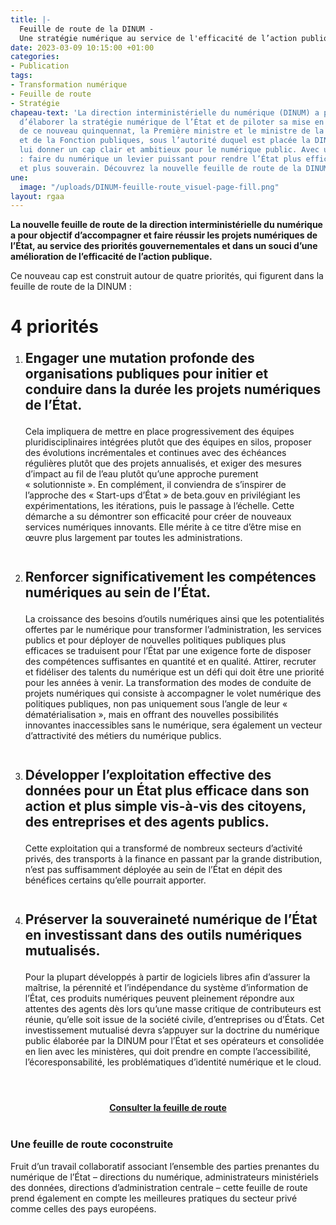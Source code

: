 ```yaml
---
title: |-
  Feuille de route de la DINUM -
  Une stratégie numérique au service de l'efficacité de l’action publique
date: 2023-03-09 10:15:00 +01:00
categories:
- Publication
tags:
- Transformation numérique
- Feuille de route
- Stratégie
chapeau-text: 'La direction interministérielle du numérique (DINUM) a pour mission
  d’élaborer la stratégie numérique de l’État et de piloter sa mise en œuvre. À l’aune
  de ce nouveau quinquennat, la Première ministre et le ministre de la Transformation
  et de la Fonction publiques, sous l’autorité duquel est placée la DINUM, ont souhaité
  lui donner un cap clair et ambitieux pour le numérique public. Avec un objectif
  : faire du numérique un levier puissant pour rendre l’État plus efficace, plus simple
  et plus souverain. Découvrez la nouvelle feuille de route de la DINUM.'
une:
  image: "/uploads/DINUM-feuille-route_visuel-page-fill.png"
layout: rgaa
---
```


<p><strong>La nouvelle feuille de route de la direction interministérielle du numérique a pour objectif d’accompagner et faire réussir les projets numériques de l’État, au service des priorités gouvernementales et dans un souci d’une amélioration de l’efficacité de l’action publique.</strong></p>
<p>Ce nouveau cap est construit autour de quatre priorités, qui figurent dans la feuille de route de la DINUM :</p>

<h1 style="margin-bottom: 0.5em">4 priorités</h1>

<ol><li> <h2 class="h3" style="margin-bottom: 1em; margin-top: 1em">Engager une mutation profonde des organisations publiques pour initier et conduire dans la durée les projets numériques de l’État.</h2> <p>Cela impliquera de mettre en place progressivement des équipes pluridisciplinaires intégrées plutôt que des équipes en silos, proposer des évolutions incrémentales et continues avec des échéances régulières plutôt que des projets annualisés, et exiger des mesures d’impact au fil de l’eau plutôt qu’une approche purement «&nbsp;solutionniste&nbsp;». En complément, il conviendra de s’inspirer de l’approche des «&nbsp;Start-ups d’État&nbsp;» de beta.gouv en privilégiant les expérimentations, les itérations, puis le passage à l’échelle. Cette démarche a su démontrer son efficacité pour créer de nouveaux services numériques innovants. Elle mérite à ce titre d’être mise en œuvre plus largement par toutes les administrations. </p></li>

<li> <h2 class="h3" style="margin-bottom: 1em; margin-top: 2em">Renforcer significativement les compétences numériques au sein de l’État.</h2>
<p>La croissance des besoins d’outils numériques ainsi que les potentialités offertes par le numérique pour transformer l’administration, les services publics et pour déployer de nouvelles politiques publiques plus efficaces se traduisent pour l’État par une exigence forte de disposer des compétences suffisantes en quantité et en qualité. Attirer, recruter et fidéliser des talents du numérique est un défi qui doit être une priorité pour les années à venir. La transformation des modes de conduite de projets numériques qui consiste à accompagner le volet numérique des politiques publiques, non pas uniquement sous l’angle de leur « dématérialisation », mais en offrant des nouvelles possibilités innovantes inaccessibles sans le numérique, sera également un vecteur d’attractivité des métiers du numérique publics.</p></li>

<li> <h2 class="h3" style="margin-bottom: 1em; margin-top: 2em">Développer l’exploitation effective des données pour un État plus efficace dans son action et plus simple vis-à-vis des citoyens, des entreprises et des agents publics.</h2>
<p>Cette exploitation qui a transformé de nombreux secteurs d’activité privés, des transports à la finance en passant par la grande distribution, n’est pas suffisamment déployée au sein de l’État en dépit des bénéfices certains qu’elle pourrait apporter.</p></li>

<li> <h2 class="h3" style="margin-bottom: 1em; margin-top: 2em">Préserver la souveraineté numérique de l’État en investissant dans des outils numériques mutualisés.</h2>
<p>Pour la plupart développés à partir de logiciels libres afin d’assurer la maîtrise, la pérennité et l’indépendance du système d’information de l’État, ces produits numériques peuvent pleinement répondre aux attentes des agents dès lors qu’une masse critique de contributeurs est réunie, qu’elle soit issue de la société civile, d’entreprises ou d’États. Cet investissement mutualisé devra s’appuyer sur la doctrine du numérique public élaborée par la DINUM pour l’État et ses opérateurs et consolidée en lien avec les ministères, qui doit prendre en compte l’accessibilité, l’écoresponsabilité, les problématiques d’identité numérique et le cloud.</p></li></ol>

<div align="center" style="margin-bottom: 30px; margin-top: 4em;"><a href="/uploads/Feuille-de-route-DINUM.pdf" class="button" title="Consulter la feuille de route"><b>Consulter la feuille de route</b></a></div>

<div class="encadre noir" style="margin-bottom:40px"><h3 style="margin-top: 40px;">Une feuille de route coconstruite</h3><p>Fruit d’un travail collaboratif associant l’ensemble des parties prenantes du numérique de l’État – directions du numérique, administrateurs ministériels des données, directions d’administration centrale – cette feuille de route prend également en compte les meilleures pratiques du secteur privé comme celles des pays européens. </p></div>